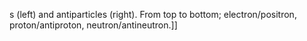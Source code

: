 s (left) and antiparticles (right). From top to bottom; electron/positron, proton/antiproton, neutron/antineutron.]]
